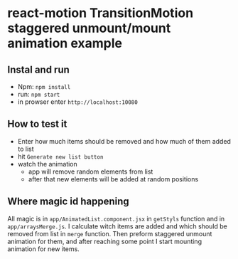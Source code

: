 # react-motion TransitionMotion staggered unmount/mount animation example

## Instal and run
* Npm: `npm install`
* run: `npm start`
* in prowser enter `http://localhost:10080`

## How to test it
* Enter how much items should be removed and how much of them added to list
* hit `Generate new list button`
* watch the animation
  * app will remove random elements from list
  * after that new elements will be added at random positions

## Where magic id happening
All magic is in `app/AnimatedList.component.jsx` in `getStyls` function and in `app/arraysMerge.js`.
I calculate witch items are added and which should be removed from list in `merge` function.
Then preform staggered unmount animation for them, and after reaching some point I start mounting
animation for new items.
